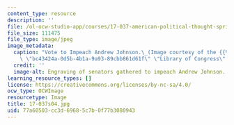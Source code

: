 ```yaml
---
content_type: resource
description: ''
file: /ol-ocw-studio-app/courses/17-037-american-political-thought-spring-2004/77a60503cc3d69685c7b0f77b3080943_17-037s04.jpg
file_size: 111475
file_type: image/jpeg
image_metadata:
  caption: "Vote to Impeach Andrew Johnson.\_(Image courtesy of the {{% resource_link\
    \ \"bc43424a-0d5b-4b1a-9a93-89cbb861d61f\" \"Library of Congress\" %}}.)"
  credit: ''
  image-alt: Engraving of senators gathered to impeach Andrew Johnson.
learning_resource_types: []
license: https://creativecommons.org/licenses/by-nc-sa/4.0/
ocw_type: OCWImage
resourcetype: Image
title: 17-037s04.jpg
uid: 77a60503-cc3d-6968-5c7b-0f77b3080943
---
```

